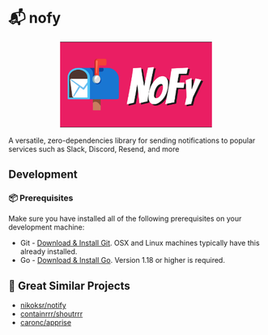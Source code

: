 # 📬 nofy


<p align="center"><img src="docs/images/logo.png" alt="nofylogo logo" width="300" ></p>



A versatile, zero-dependencies library for sending notifications to popular services such as Slack, Discord, Resend, and more

## Development

### 📦 Prerequisites

Make sure you have installed all of the following prerequisites on your development machine:
- Git - [Download & Install Git](https://git-scm.com/downloads). OSX and Linux machines typically have this already installed.
- Go - [Download & Install Go](https://golang.org/doc/install). Version 1.18 or higher is required.

## 🤝 Great Similar Projects
- [nikoksr/notify](https://github.com/nikoksr/notify)
- [containrrr/shoutrrr](https://github.com/containrrr/shoutrrr)
- [caronc/apprise](https://github.com/caronc/apprise)




